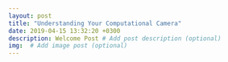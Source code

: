 ```yaml
---
layout: post
title: "Understanding Your Computational Camera"
date: 2019-04-15 13:32:20 +0300
description: Welcome Post # Add post description (optional)
img:  # Add image post (optional)
---
```

